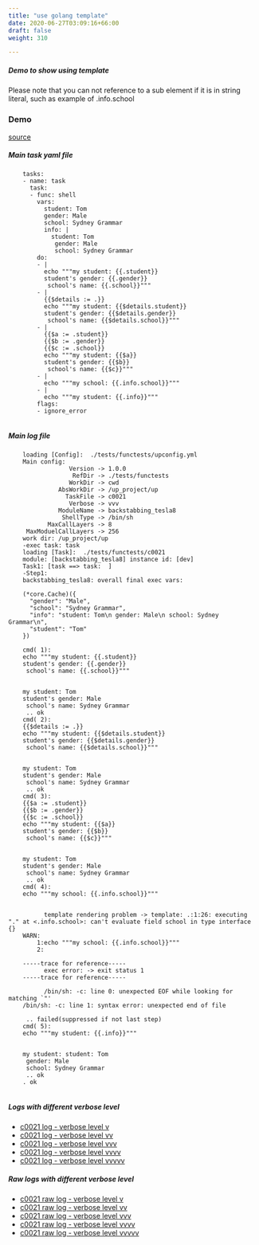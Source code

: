 ```yaml
---
title: "use golang template"
date: 2020-06-27T03:09:16+66:00
draft: false
weight: 310

---
```


##### Demo to show using template

Please note that you can not reference to a sub element if it is in string literal, such as example of .info.school


### Demo








[source](https://github.com/upcmd/up/blob/master/tests/functests/c0021.yml)

##### Main task yaml file
```
    tasks:
    - name: task
      task:
      - func: shell
        vars:
          student: Tom
          gender: Male
          school: Sydney Grammar
          info: |
            student: Tom
             gender: Male
             school: Sydney Grammar
        do:
        - |
          echo """my student: {{.student}}
          student's gender: {{.gender}}
           school's name: {{.school}}"""
        - |
          {{$details := .}}
          echo """my student: {{$details.student}}
          student's gender: {{$details.gender}}
           school's name: {{$details.school}}"""
        - |
          {{$a := .student}}
          {{$b := .gender}}
          {{$c := .school}}
          echo """my student: {{$a}}
          student's gender: {{$b}}
           school's name: {{$c}}"""
        - |
          echo """my school: {{.info.school}}"""
        - |
          echo """my student: {{.info}}"""
        flags:
        - ignore_error
    
```
##### Main log file
```
    loading [Config]:  ./tests/functests/upconfig.yml
    Main config:
                 Version -> 1.0.0
                  RefDir -> ./tests/functests
                 WorkDir -> cwd
              AbsWorkDir -> /up_project/up
                TaskFile -> c0021
                 Verbose -> vvv
              ModuleName -> backstabbing_tesla8
               ShellType -> /bin/sh
           MaxCallLayers -> 8
     MaxModuelCallLayers -> 256
    work dir: /up_project/up
    -exec task: task
    loading [Task]:  ./tests/functests/c0021
    module: [backstabbing_tesla8] instance id: [dev]
    Task1: [task ==> task:  ]
    -Step1:
    backstabbing_tesla8: overall final exec vars:
    
    (*core.Cache)({
      "gender": "Male",
      "school": "Sydney Grammar",
      "info": "student: Tom\n gender: Male\n school: Sydney Grammar\n",
      "student": "Tom"
    })
    
    cmd( 1):
    echo """my student: {{.student}}
    student's gender: {{.gender}}
     school's name: {{.school}}"""
    
    
    my student: Tom
    student's gender: Male
     school's name: Sydney Grammar
     .. ok
    cmd( 2):
    {{$details := .}}
    echo """my student: {{$details.student}}
    student's gender: {{$details.gender}}
     school's name: {{$details.school}}"""
    
    
    my student: Tom
    student's gender: Male
     school's name: Sydney Grammar
     .. ok
    cmd( 3):
    {{$a := .student}}
    {{$b := .gender}}
    {{$c := .school}}
    echo """my student: {{$a}}
    student's gender: {{$b}}
     school's name: {{$c}}"""
    
    
    my student: Tom
    student's gender: Male
     school's name: Sydney Grammar
     .. ok
    cmd( 4):
    echo """my school: {{.info.school}}"""
    
    
          template rendering problem -> template: .:1:26: executing "." at <.info.school>: can't evaluate field school in type interface {}
    WARN:
        1:echo """my school: {{.info.school}}"""
        2:
    
    -----trace for reference-----
          exec error: -> exit status 1
    -----trace for reference-----
    
          /bin/sh: -c: line 0: unexpected EOF while looking for matching `"'
    /bin/sh: -c: line 1: syntax error: unexpected end of file
    
     .. failed(suppressed if not last step)
    cmd( 5):
    echo """my student: {{.info}}"""
    
    
    my student: student: Tom
     gender: Male
     school: Sydney Grammar
     .. ok
    . ok
    
```


##### Logs with different verbose level
* [c0021 log - verbose level v](../../logs/c0021_v)
* [c0021 log - verbose level vv](../../logs/c0021_vv)
* [c0021 log - verbose level vvv](../../logs/c0021_vvvv)
* [c0021 log - verbose level vvvv](../../logs/c0021_vvvv)
* [c0021 log - verbose level vvvvv](../../logs/c0021_vvvvv)

##### Raw logs with different verbose level
* [c0021 raw log - verbose level v](../../reflogs/c0021_v.log)
* [c0021 raw log - verbose level vv](../../reflogs/c0021_vv.log)
* [c0021 raw log - verbose level vvv](../../reflogs/c0021_vvv.log)
* [c0021 raw log - verbose level vvvv](../../reflogs/c0021_vvvv.log)
* [c0021 raw log - verbose level vvvvv](../../reflogs/c0021_vvvvv.log)







